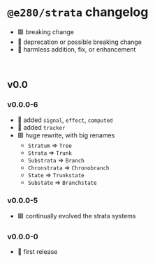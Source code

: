 
# `@e280/strata` changelog
- 🟥 breaking change
- 🔶 deprecation or possible breaking change
- 🍏 harmless addition, fix, or enhancement

<br/>

## v0.0

### v0.0.0-6
- 🍏 added `signal`, `effect`, `computed`
- 🍏 added `tracker`
- 🟥 huge rewrite, with big renames
  - `Stratum` => `Tree`
  - `Strata` => `Trunk`
  - `Substrata` => `Branch`
  - `Chronstrata` => `Chronobranch`
  - `State` => `Trunkstate`
  - `Substate` => `Branchstate`

### v0.0.0-5
- 🟥 continually evolved the strata systems

### v0.0.0-0
- 🍏 first release

